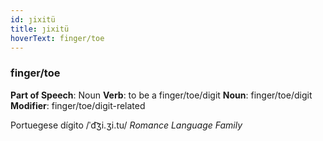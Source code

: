 ```yaml
---
id: ȷixitü
title: ȷixitü
hoverText: finger/toe
---
```


### finger/toe

**Part of Speech**: Noun
**Verb**: to be a finger/toe/digit
**Noun**: finger/toe/digit
**Modifier**: finger/toe/digit-related

Portuegese dígito /ˈd͡ʒi.ʒi.tu/
*Romance Language Family*